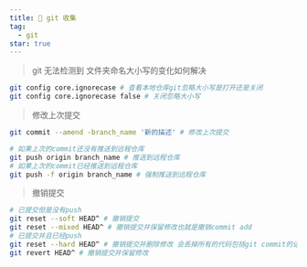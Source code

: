 ```yaml
---
title: 🥹 git 收集
tag:
  - git
star: true
---
```


> git 无法检测到 文件夹命名大小写的变化如何解决

```bash
git config core.ignorecase # 查看本地仓库git忽略大小写是打开还是关闭
git config core.ignorecase false # 关闭忽略大小写
```

> 修改上次提交

```bash
git commit --amend -branch_name '新的描述' # 修改上次提交

# 如果上次的commit还没有推送到远程仓库
git push origin branch_name # 推送到远程仓库
# 如果上次的commit已经推送到远程仓库
git push -f origin branch_name # 强制推送到远程仓库
```

> 撤销提交

```bash
# 已提交但是没有push
git reset --soft HEAD^ # 撤销提交
git reset --mixed HEAD^ # 撤销提交并保留修改也就是撤销commit add
# 已提交并且已经push
git reset --hard HEAD^ # 撤销提交并删除修改 会丢掉所有的代码包括git commit的记录
git revert HEAD^ # 撤销提交并保留修改
```